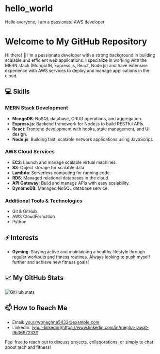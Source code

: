 # hello_world
Hello everyone, I am a passionate AWS developer

# Welcome to My GitHub Repository

Hi there! 👋 I'm a passionate developer with a strong background in building scalable and efficient web applications. I specialize in working with the MERN stack (MongoDB, Express.js, React, Node.js) and have extensive experience with AWS services to deploy and manage applications in the cloud.

## 💻 Skills

### MERN Stack Development
- **MongoDB**: NoSQL database, CRUD operations, and aggregation.
- **Express.js**: Backend framework for Node.js to build RESTful APIs.
- **React**: Frontend development with hooks, state management, and UI design.
- **Node.js**: Building fast, scalable network applications using JavaScript.

### AWS Cloud Services
- **EC2**: Launch and manage scalable virtual machines.
- **S3**: Object storage for scalable data.
- **Lambda**: Serverless computing for running code.
- **RDS**: Managed relational databases in the cloud.
- **API Gateway**: Build and manage APIs with easy scalability.
- **DynamoDB**: Managed NoSQL database service.

### Additional Tools & Technologies
- Git & GitHub
- AWS CloudFormation
- Python

## ⚡ Interests

- **Gyming**: Staying active and maintaining a healthy lifestyle through regular workouts and fitness routines. Always looking to push myself further and achieve new fitness goals!

## 📈 My GitHub Stats

![GitHub stats](https://github-readme-stats.vercel.app/api?username=your-username&show_icons=true&hide_title=true&hide=prs&count_private=true)



## 📫 How to Reach Me
- Email: your.rwtmeghna5432@example.com
- LinkedIn: [[your-linkedin](https://www.linkedin.com)](https://www.linkedin.com/in/megha-rawat-9b3697233/)

Feel free to reach out to discuss projects, collaborations, or simply to chat about tech and fitness!

